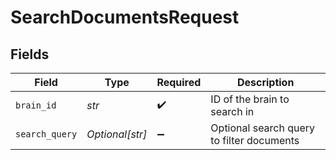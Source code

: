 # SearchDocumentsRequest


## Fields

| Field                                     | Type                                      | Required                                  | Description                               |
| ----------------------------------------- | ----------------------------------------- | ----------------------------------------- | ----------------------------------------- |
| `brain_id`                                | *str*                                     | :heavy_check_mark:                        | ID of the brain to search in              |
| `search_query`                            | *Optional[str]*                           | :heavy_minus_sign:                        | Optional search query to filter documents |